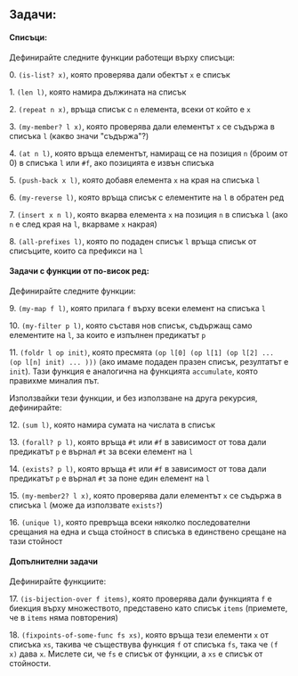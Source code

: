 ## Задачи:
#### Списъци:
Дефинирайте следните функции работещи върху списъци:

0\. `(is-list? x)`, която проверява дали обектът `x` е списък

1\. `(len l)`, която намира дължината на списък

2\. `(repeat n x)`, връща списък с `n` елемента, всеки от който е `x`

3\. `(my-member? l x)`, която проверява дали елементът `x` се съдържа в списъка `l`
(какво значи "съдържа"?)

4\. `(at n l)`, която връща елементът, намиращ се на позиция `n` (броим от 0)
в списъка `l` или `#f`, ако позицията е извън списъка

5\. `(push-back x l)`, която добавя елемента `x` на края на списъка `l`

6\. `(my-reverse l)`, която връща списък с елементите на `l` в обратен ред

7\. `(insert x n l)`, която вкарва елемента `x` на позиция `n` в списъка `l`
(ако `n` е след края на `l`, вкарваме `x` накрая)

8\. `(all-prefixes l)`, която по подаден списък `l` връща списък от списъците, които
са префикси на `l`

#### Задачи с функции от по-висок ред:

Дефинирайте следните функции:

9\. `(my-map f l)`, която прилага `f` върху всеки елемент на списъка `l`

10\. `(my-filter p l)`, която съставя нов списък, съдържащ само елементите на `l`,
за които е изпълнен предикатът `p`

11\. `(foldr l op init)`, която пресмята `(op l[0] (op l[1] (op l[2] ... (op l[n] init) ... )))`
(ако имаме подаден празен списък, резултатът е `init`). Тази функция е аналогична на функцията `accumulate`, която правихме
миналия път.

Използвайки тези функции, и без използване на друга рекурсия, дефинирайте:

12\. `(sum l)`, която намира сумата на числата в списък

13\. `(forall? p l)`, която връща `#t` или `#f` в зависимост от това дали предикатът `p` е върнал `#t` за всеки елемент на `l`

14\. `(exists? p l)`, която връща `#t` или `#f` в зависимост от това дали предикатът `p` е върнал `#t` за поне един елемент на `l`

15\. `(my-member2? l x)`, която проверява дали елементът `x` се съдържа в списъка `l` (може да използвате `exists?`)

16\. `(unique l)`, която превръща всеки няколко последователни срещания на една и съща стойност в списъка в единствено срещане на тази стойност

#### Допълнителни задачи

Дефинирайте функциите:

17\. `(is-bijection-over f items)`, която проверява дали функцията `f` е биекция върху множеството, представено като списък `items` (приемете, че в `items` няма повторения)

18\. `(fixpoints-of-some-func fs xs)`, която връща тези елементи `x` от списъка `xs`, такива че съществува функция `f` от списъка `fs`, така че `(f x)` дава `x`. Мислете си, че `fs` е списък от функции, а `xs` е списък от стойности.
